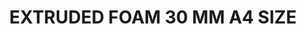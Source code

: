 ---
layout: product
title: "EXTRUDED FOAM 30 MM A4 SIZE"
price: "600" 
desc: "Ekstrudirana pena"
img_path: "/assets/img/AK8099.webp"
brand: "N/A"
available: false
special_offer: false
new: false
soon: false
cat: "080000"
subcat: "080200"
subsubcat: "0N/A"
sifra: "AK8099"
popular: false
spec: false
---